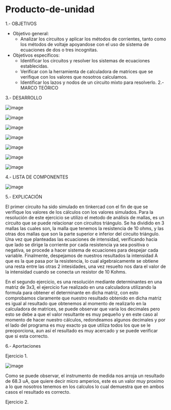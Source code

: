 # Producto-de-unidad
1.- OBJETIVOS
* Objetivo general:
  * Analizar los circuitos y aplicar los métodos de corrientes, tanto como los métodos de voltaje apoyandose con el uso de sistema de ecuaciones de dos o tres incognitas.
* Objetivos específicos:
  * Identificar los circuitos y resolver los sistemas de ecuaciones establecidas.
  * Verificar con la herramienta de calculadora de matrices que se verifique con los valores que nosotros calculamos.
  * Identificar los lazos y nodos de un circuito mixto para resolverlo.
2.- MARCO TEÓRICO 

3.- DESARROLLO

 ![image](https://user-images.githubusercontent.com/76132461/104968208-38174800-59b3-11eb-92f3-6e51ff9ef031.png)
 
 ![image](https://user-images.githubusercontent.com/76132461/104968521-179bbd80-59b4-11eb-8e57-7fb357f8a55b.png)
 
 ![image](https://user-images.githubusercontent.com/76132461/104968565-2edaab00-59b4-11eb-8cdd-baa29f79db6d.png)
 
 ![image](https://user-images.githubusercontent.com/76132461/104968578-3d28c700-59b4-11eb-8642-6ba08f3d01ad.png)
 
 ![image](https://user-images.githubusercontent.com/76132461/104968597-4ade4c80-59b4-11eb-9524-be66b43c4268.png)
 
 ![image](https://user-images.githubusercontent.com/76132461/104968615-59c4ff00-59b4-11eb-849d-82b2f2627b45.png)
 
 ![image](https://user-images.githubusercontent.com/76132461/104968683-8547e980-59b4-11eb-97ec-a79f7bd711c0.png)

4.- LISTA DE COMPONENTES

![image](https://user-images.githubusercontent.com/76132461/104969380-49158880-59b6-11eb-8ea8-5d14611189b2.png)

5.- EXPLICACIÓN 

El primer circuito ha sido simulado en tinkercad con el fin de que se verifique los valores de los cálculos con los valores simulados. 
Para la resolución de este ejercicio se utilizo el metodo de análisis de mallas, es un circuito que se puede relacionar con circuitos triángulo. Se ha dividido en 3 mallas las cuales son, la malla que tenemos la resistencia de 10 ohms, y las otras dos mallas que son la parte superior e inferior del circuito triángulo. Una vez que planteadas las ecuaciones de intensidad, verificando hacia que lado se dirige la corriente por cada resistencia ya sea positiva o negativa, se procede a hacer sistema de ecuaciones para despejar cada variable. Finalmente, despejamos de nuestros resultados la intensidad A que es la que pasa por la resistencia, lo cual algebraicamente se obtiene una resta entre las otras 2 intesidades, una vez resuelto nos dara el valor de la intensidad cuando se conecta un resistor de 10 Kohms.

En el segundo ejercicio, es una resolución mediante determinantes en una matriz de 3x3, el ejercicio fue realizado en una calculadora utilizando la formula para obtener el determinante en dicha matriz, con esto comprobamos claramente que nuestro resultado obtenido en dicha matriz es igual al resultado que obtenemos al momento de realizarlo en la calculadora de matrices, se puede observar que varia los decimales pero esto se debe a que el valor resultante es muy pequeño y en este caso al momento de hacer nuestro cálculos, redondeamos algunos decimales y por el lado del programa es muy exacto ya que utiliza todos los que se le preoporciona, aun así el resultado es muy acercado y se puede verificar que si esta correcto.

6.- Aportaciones

 Ejercicio 1.
 
 ![image](https://user-images.githubusercontent.com/76132461/104968870-1028e400-59b5-11eb-8e87-f2b16c6609a7.png)
 
 Como se puede observar, el instrumento de medida nos arroja un resultado de 68.3 uA, que quiere decir micro amperios, este es un valor muy proximo a lo que nosotros tenemos en los calculos lo cual demuestra que en ambos casos el resultado es correcto.
 
 Ejercicio 2.
 
 


